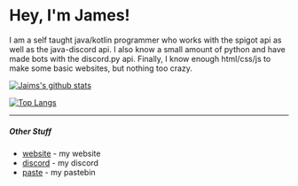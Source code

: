 # Hey, I'm James!
I am a self taught java/kotlin programmer who works with the spigot api as well as the java-discord api. I also know a small amount of python and have made bots with the discord.py api. Finally, I know enough html/css/js to make some basic websites, but nothing too crazy.

[![Jaims's github stats](https://github-readme-stats.vercel.app/api?username=jaimss&show_icons=true&count_private=true)](https://jaims.dev)

[![Top Langs](https://github-readme-stats.vercel.app/api/top-langs/?username=jaimss)](https://github.com/anuraghazra/github-readme-stats)

---

##### Other Stuff
- [website](https://jaims.dev) - my website
- [discord](https://discord.jaims.dev) - my discord
- [paste](https://paste.jaims.dev) - my pastebin 
